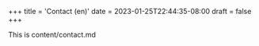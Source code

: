 +++
title = 'Contact (en)'
date = 2023-01-25T22:44:35-08:00
draft = false
+++

This is content/contact.md
